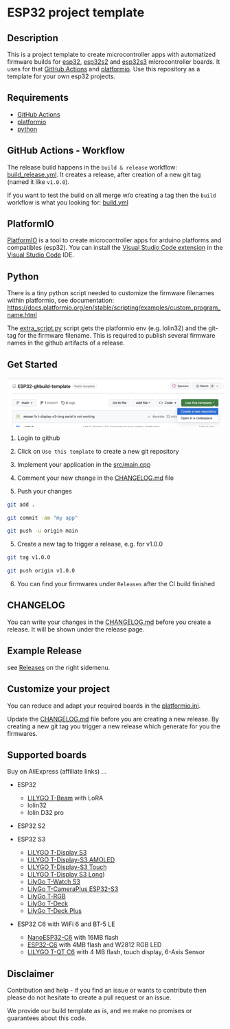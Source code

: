 # ESP32 project template

## Description

This is a project template to create microcontroller apps with automatized firmware builds for [esp32](https://www.espressif.com/en/products/socs/esp32), [esp32s2](https://www.espressif.com/en/products/socs/esp32-s2) and [esp32s3](https://www.espressif.com/en/products/socs/esp32-s3) microcontroller boards. It uses for that [GitHub Actions](https://github.com/features/actions) and [platformio](https://platformio.org/). Use this repository as a template for your own esp32 projects.

## Requirements

- [GitHub Actions](https://github.com/features/actions)
- [platformio](https://platformio.org/)
- [python](https://www.python.org/)

## GitHub Actions - Workflow

The release build happens in the `build & release` workflow: [build_release.yml](.github/workflows/build_release.yml).
It creates a release, after creation of a new git tag (named it like `v1.0.0`).

If you want to test the build on all merge w/o creating a tag then the `build` workflow is what you looking for: [build.yml](.github/workflows/build.yml)

## PlatformIO

[PlatformIO](https://platformio.org/) is a tool to create microcontroller apps for arduino platforms and compatibles (esp32). You can install the [Visual Studio Code extension](https://platformio.org/install/ide?install=vscode) in the [Visual Studio Code](https://code.visualstudio.com/) IDE.

## Python

There is a tiny python script needed to customize the firmware filenames within platformio, see documentation: https://docs.platformio.org/en/stable/scripting/examples/custom_program_name.html

The [extra_script.py](extra_script.py) script gets the platformio env (e.g. lolin32) and the git-tag for the firmware filename.
This is required to publish several firmware names in the github artifacts of a release.

## Get Started

<img src="doc/create-new-project-with-template.png" />

1. Login to github

2. Click on `Use this template` to create a new git repository
3. Implement your application in the [src/main.cpp](src/main.cpp)
4. Comment your new change in the [CHANGELOG.md](CHANGELOG.md) file
5. Push your changes

```sh
git add .
```

```sh
git commit -am "my app"
```

```sh
git push -u origin main
```

5. Create a new tag to trigger a release, e.g. for v1.0.0

```sh
git tag v1.0.0
```

```sh
git push origin v1.0.0
```

6. You can find your firmwares under `Releases` after the CI build finished

## CHANGELOG

You can write your changes in the [CHANGELOG.md](CHANGELOG.md) before you create a release. It will be shown under the release page.

## Example Release

see [Releases](https://github.com/mcuw/esp-ghbuild-template/releases) on the right sidemenu.

## Customize your project

You can reduce and adapt your required boards in the [platformio.ini](platformio.ini).

Update the [CHANGELOG.md](CHANGELOG.md) file before you are creating a new release. By creating a new git tag you trigger a new release which generate for you the firmwares.

## Supported boards

Buy on AliExpress (affiliate links) ...

- ESP32
  - [LILYGO T-Beam](https://s.click.aliexpress.com/e/_DBzslDV) with LoRA
  - lolin32
  - lolin D32 pro
- ESP32 S2
- ESP32 S3
  - [LILYGO T-Display S3](https://s.click.aliexpress.com/e/_DBmOMkn)
  - [LILYGO T-Display-S3 AMOLED](https://s.click.aliexpress.com/e/_DmboYpZ)
  - [LILYGO T-Display-S3 Touch](https://s.click.aliexpress.com/e/_DCBgPlV)
  - [LILYGO T-Display S3 Long](https://s.click.aliexpress.com/e/_Dl6UVMx))
  - [LilyGo T-Watch S3](https://s.click.aliexpress.com/e/_DEZVvH1)
  - [LilyGo T-CameraPlus ESP32-S3](https://s.click.aliexpress.com/e/_DkytBeT)
  - [LilyGo T-RGB](https://s.click.aliexpress.com/e/_Dem6i0b)
  - [LilyGo T-Deck](https://s.click.aliexpress.com/e/_DBPnZmL)
  - [LilyGo T-Deck Plus](https://s.click.aliexpress.com/e/_DDeskaP)

- ESP32 C6 with WiFi 6 and BT-5 LE
  - [NanoESP32-C6](https://s.click.aliexpress.com/e/_ooBtUih) with 16MB flash
  - [ESP32-C6](https://s.click.aliexpress.com/e/_DeLjVMb) with 4MB flash and W2812 RGB LED
  - [LILYGO T-QT C6](https://lilygo.cc/products/t-qt-c6) with 4 MB flash, touch display, 6-Axis Sensor

## Disclaimer

Contribution and help - if you find an issue or wants to contribute then please do not hesitate to create a pull request or an issue.

We provide our build template as is, and we make no promises or guarantees about this code.
